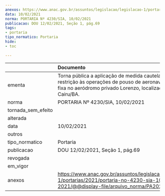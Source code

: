 ```yaml
---
anexos: https://www.anac.gov.br/assuntos/legislacao/legislacao-1/portarias/2021/portaria-no-4230-sia-10-02-2021/@@display-file/arquivo_norma/PA2021-4230.pdf
data: 10/02/2021
norma: PORTARIA Nº 4230/SIA, 10/02/2021
publicacao: DOU 12/02/2021, Seção 1, pág.69
tags:
- portaria
tipo_normatico: Portaria
hide: 
- toc 
 
---
```


|                    | Documento                                                                                                                                                      |
|:-------------------|:---------------------------------------------------------------------------------------------------------------------------------------------------------------|
| ementa             | Torna pública a aplicação de medida cautelar de restrição às operações de pouso de aeronaves de asa fixa no aeródromo privado Lorenzo, localizado em Cairu/BA. |
| norma              | PORTARIA Nº 4230/SIA, 10/02/2021                                                                                                                               |
| tornada_sem_efeito |                                                                                                                                                                |
| alterada           |                                                                                                                                                                |
| data               | 10/02/2021                                                                                                                                                     |
| outros             |                                                                                                                                                                |
| tipo_normatico     | Portaria                                                                                                                                                       |
| publicacao         | DOU 12/02/2021, Seção 1, pág.69                                                                                                                                |
| revogada           |                                                                                                                                                                |
| em_vigor           |                                                                                                                                                                |
| anexos             | https://www.anac.gov.br/assuntos/legislacao/legislacao-1/portarias/2021/portaria-no-4230-sia-10-02-2021/@@display-file/arquivo_norma/PA2021-4230.pdf           |